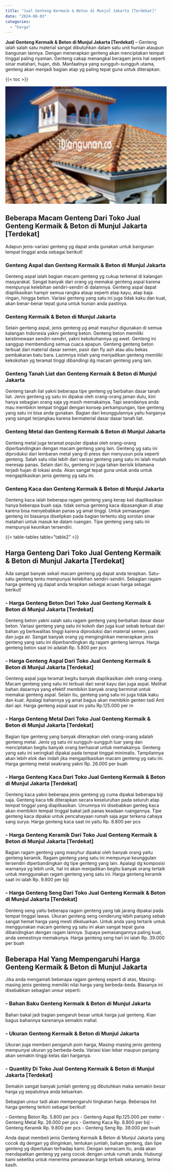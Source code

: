 ```yaml
---
title: "Jual Genteng Kermaik & Beton di Munjul Jakarta [Terdekat]"
date: "2024-08-03"
categories: 
  - "harga"
---
```


**Jual Genteng Kermaik & Beton di Munjul Jakarta \[Terdekat\]** – Genteng ialah salah satu material sangat dibutuhkan dalam satu unit hunian ataupun bangunan lainnya. Dengan menerapkan genteng akan menciptakan tempat tinggal paling nyaman. Genteng cakap menangkal beragam jenis hal seperti sinar matahari, hujan, dsb. Manfaatnya yang sungguh-sungguh utama, genteng akan menjadi bagian atap yg paling tepat guna untuk diterapkan.

{{< toc >}}

![Jual Genteng Kermaik & Beton di Munjul Jakarta [Terdekat]](/images/genteng-minimalis-murah10.png)

## Beberapa Macam Genteng Dari Toko Jual Genteng Kermaik & Beton di Munjul Jakarta \[Terdekat\]

Adapun jenis-variasi genteng yg dapat anda gunakan untuk bangunan tempat tinggal anda sebagai berikut!

### Genteng Aspal dan Genteng Kermaik & Beton di Munjul Jakarta

Genteng aspal ialah bagian macam genteng yg cukup terkenal di kalangan masyarakat. Sangat banyak dari orang yg memakai genteng aspal karena mempunyai kelebihan sendiri-sendiri di dalamnya. Genteng aspal dapat diaplikasikan hampir semua rangka ataup seperti atap kayu, atap baja ringan, hingga beton. Variasi genteng yang satu ini juga tidak kaku dan kuat, akan benar-benar tepat guna untuk hunian anda pastinya.

### Genteng Kermaik & Beton di Munjul Jakarta

Selain genteng aspal, jenis genteng yg amat masyhur digunakan di semua kalangan Indonesia yakni genteng beton. Genteng beton memiliki keistimewaan sendiri-sendiri, yakni kekokohannya yg awet. Genteng ini sanggup membendung semua cuaca apapun. Genteng genteng beton terbuat dari material dasar semen, pasir dan fly ash atau abu bekas pembakaran batu bara. Lazimnya inilah yang menjadikan genteng memiliki kekokohan yg teramat tinggi dibandingi dg macam genteng yang lain.

### Genteng Tanah Liat dan Genteng Kermaik & Beton di Munjul Jakarta

Genteng tanah liat yakni beberapa tipe genteng yg berbahan dasar tanah liat. Jenis genteng yg satu ini dipakai oleh orang-orang jaman dulu, kini hanya sebagian orang saja yg masih memakainya. Tapi seandainya anda mau membikin tempat tinggal dengan konsep perkampungan, tipe genteng yang satu ini bisa anda gunakan. Bagian dari keunggulannya yaitu harganya yang sangat terjangkau karena bermaterial dasar dasar tanah liat.

### Genteng Metal dan Genteng Kermaik & Beton di Munjul Jakarta

Genteng metal juga teramat populer dipakai oleh orang-orang diperbandingkan dengan macam genteng yang lain. Genteng yg satu ini diproduksi dari lembaran metal yang di press dan menyusun pola seperti genteng. Salah satu nilai lebih dari variasi genteng yang satu ini ialah mudah meresap panas. Selain dari itu, genteng ini juga tahan berisik bilamana terjadi hujan di lokasi anda. Akan sangat tepat guna untuk anda untuk mengaplikasikan jenis genteng yg satu ini.

### Genteng Kaca dan Genteng Kermaik & Beton di Munjul Jakarta

Genteng kaca ialah beberapa ragam genteng yang kerap kali diaplikasikan hanya beberapa buah saja. tidak semua genteng kaca dipasangkan di atap karena bisa menyebabkan panas yg amat tinggi. Untuk pemasangan genteng ini biasanya diselipkan pada bagian tertentu sbg sorotan sinar matahari untuk masuk ke dalam ruangan. Tipe genteng yang satu ini mempunyai keunikan tersendiri.

{{< table-tables table="table2" >}}

## Harga Genteng Dari Toko Jual Genteng Kermaik & Beton di Munjul Jakarta \[Terdekat\]

Ada sangat banyak sekali macam genteng yg dapat anda terapkan. Satu-satu genteng tentu mempunyai kelebihan sendiri-sendiri. Sebagian ragam harga genteng yg dapat anda terapkan sebagai acuan harga sebagai berikut!

### \- Harga Genteng Beton Dari Toko Jual Genteng Kermaik & Beton di Munjul Jakarta \[Terdekat\]

Genteng beton yakni salah satu ragam genteng yang berbahan dasar dasar beton. Variasi genteng yang satu ini kokoh dan juga kuat sebab terbuat dari bahan yg berkwalitas tinggi karena diproduksi dari material semen, pasir dan juga air. Sangat banyak orang yg menginginkan menerapkan jenis genteng yang satu ini diperbandingkan dg ragam genteng lainnya. Harga genteng beton saat ini adalah Rp. 5.800 per pcs

### \- Harga Genteng Aspal Dari Toko Jual Genteng Kermaik & Beton di Munjul Jakarta \[Terdekat\]

Genteng aspal juga teramat begitu banyak diaplikasikan oleh orang-orang. Macam genteng yang satu ini terbuat dari serat kayu dan juga aspal. Melihat bahan dasarnya yang efektif membikin banyak orang berminat untuk memakai genteng aspal. Selain itu, genteng yang satu ini juga tidak kaku dan kuat. Apalagi bahannya yg amat bagus akan membikin genten tadi Anti dari api. Harga genteng aspal saat ini yaitu Rp.125.000 per m

### \- Harga Genteng Metal Dari Toko Jual Genteng Kermaik & Beton di Munjul Jakarta \[Terdekat\]

Bagian tipe genteng yang banyak diterapkan oleh orang-orang adalah genteng metal. Jenis yg satu ini sungguh-sungguh luar yang dan menciptakan begitu banyak orang berhasrat untuk memakainya. Genteng yang satu ini seringkali dipakai pada tempat tinggal minimalis. Tampilannya akan lebih elok dan indah jika mengaplikasikan macam genteng yg satu ini. Harga genteng metal seakrang yakni Rp. 26.000 per buah

### \- Harga Genteng Kaca Dari Toko Jual Genteng Kermaik & Beton di Munjul Jakarta \[Terdekat\]

Genteng kaca yakni beberapa jenis genteng yg cuma dipakai beberapa biji saja. Genteng kaca tdk diterapkan secara keseluruhan pada seluruh atap tempat tinggal yang diaplikasikan. Umumnya ini disebabkan genteg kaca akan membikin tempat tinggal bakal jadi panas keadaan ruangannya. Tipe genteng kaca dipakai untuk pencahayaan rumah saja agar terkena cahaya sang surya. Harga genteng kaca saat ini yaitu Rp. 8.800 per pcs

### \- Harga Genteng Keramik Dari Toko Jual Genteng Kermaik & Beton di Munjul Jakarta \[Terdekat\]

Bagian ragam genteng yang masyhur dipakai oleh banyak orang yaitu genteng keramik. Ragam genteng yang satu ini mempunyai keunggulan tersendiri diperbandingkan dg tipe genteng yang lain. Apalagi dg komposisi warnanya yg lebih unik, hal ini akan menjadikan begitu banyak orang tertaik untuk menggunakan ragam genteng yang satu ini. Harga genteng keramik saat ini ialah Rp. 9.800 per biji

### \- Harga Genteng Seng Dari Toko Jual Genteng Kermaik & Beton di Munjul Jakarta \[Terdekat\]

Genteng seng yaitu beberapa ragam genteng yang tak jarang dipakai pada tempat tinggal lawas. Ukuran genteng seng cenderung lebih panjang sebab sangat hemat harga yang mesti dikeluarkan. Untuk anda yang tertarik untuk menggunakan macam genteng yg satu ini akan sangat tepat guna dibandingkan dengan ragam lainnya. Supaya pemasangannya paling kuat, anda semestinya memakunya. Harga genteng seng hari ini ialah Rp. 39.000 per buah

## Beberapa Hal Yang Mempengaruhi Harga Genteng Kermaik & Beton di Munjul Jakarta

Jika anda mengamati beberapa ragam genteng seperti di atas, Masing-masing jenis genteng memiliki nilai harga yang berbeda-beda. Biasanya ini disebabkan sebagian unsur seperti:

### \- Bahan Baku Genteng Kermaik & Beton di Munjul Jakarta

Bahan bakal jadi bagian pengaruh besar untuk harga jual genteng. Kian bagus bahannya karenanya semakin mahal.

### \- Ukuran Genteng Kermaik & Beton di Munjul Jakarta

Ukuran juga memberi pengaruh poin harga, Masing-masing jenis genteng mempunyai ukuran yg berbeda-beda. Variasi kian lebar maupun panjang akan semakin tinggi kelas dari harganya.

### \- Quantity Di Toko Jual Genteng Kermaik & Beton di Munjul Jakarta \[Terdekat\]

Semakin sangat banyak jumlah genteng yg dibutuhkan maka semakin besar harga yg sepatutnya anda keluarkan.

Sebagian unsur tadi akan mempengaruhi tingkatan harga. Beberapa list harga genteng terkini sebagai berikut!

\- Genteng Beton Rp. 5.800 per pcs - Genteng Aspal Rp.125.000 per meter - Genteng Metal Rp. 26.000 per pcs - Genteng Kaca Rp. 8.800 per biji - Genteng Keramik Rp. 9.800 per pcs - Genteng Seng Rp. 39.000 per buah

Anda dapat membeli jenis Genteng Kermaik & Beton di Munjul Jakarta yang cocok dg dengan yg diinginkan, tentukan jumlah, bahan genteng, dan tipe genteng yg diperlukan terhadap kami. Dengan semacam itu, anda akan mendapatkan genteng yg yang cocok dengan untuk rumah anda. Hubungi kami seketika untuk menerima penawaran harga terbaik sekarang, terima kasih.
